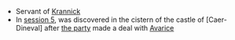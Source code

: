 - Servant of [Krannick](/pages/krannik-seeva)
- In [session 5](/pages/session-5), was discovered in the cistern of the castle of [Caer-Dineval] after [the party](/pages/party) made a deal with [Avarice](/pages/avarice)

